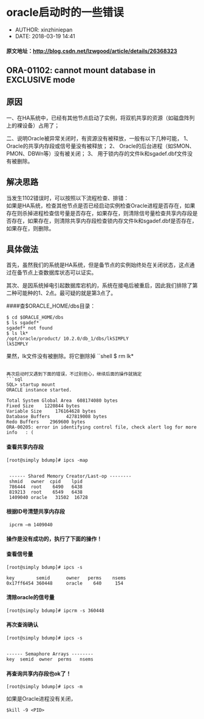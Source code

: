 #  oracle启动时的一些错误
 - AUTHOR: xinzhiniepan
 - DATE: 2018-03-19 14:41

#### 原文地址：http://blog.csdn.net/lzwgood/article/details/26368323

## ORA-01102: cannot mount database in EXCLUSIVE mode

## 原因
一、在HA系统中，已经有其他节点启动了实例，将双机共享的资源（如磁盘阵列上的裸设备）占用了；

二、说明Oracle被异常关闭时，有资源没有被释放，一般有以下几种可能，
1、 Oracle的共享内存段或信号量没有被释放；
2、 Oracle的后台进程（如SMON、PMON、DBWn等）没有被关闭；
3、 用于锁内存的文件lk<sid>和sgadef<sid>.dbf文件没有被删除。

## 解决思路
当发生1102错误时，可以按照以下流程检查、排错：</br>
如果是HA系统，检查其他节点是否已经启动实例检查Oracle进程是否存在，如果存在则杀掉进程检查信号量是否存在，如果存在，则清除信号量检查共享内存段是否存在，如果存在，则清除共享内存段检查锁内存文件lk<sid>和sgadef<sid>.dbf是否存在，如果存在，则删除。

## 具体做法
首先，虽然我们的系统是HA系统，但是备节点的实例始终处在关闭状态，这点通过在备节点上查数据库状态可以证实。

其次、是因系统掉电引起数据库宕机的，系统在接电后被重启，因此我们排除了第二种可能种的1、2点。最可疑的就是第3点了。

####查$ORACLE_HOME/dbs目录：
```shell
$ cd $ORACLE_HOME/dbs
$ ls sgadef*
sgadef* not found
$ ls lk*
/opt/oracle/product/ 10.2.0/db_1/dbs/lkSIMPLY
lkSIMPLY
```

果然，lk<sid>文件没有被删除。将它删除掉
``shell
$ rm lk*
```

再次启动时又遇到下面的错误，不过别担心，继续后面的操作就搞定
```sql
SQL> startup mount
ORACLE instance started.

Total System Global Area  608174080 bytes
Fixed Size    1220844 bytes
Variable Size     176164628 bytes
Database Buffers      427819008 bytes
Redo Buffers    2969600 bytes
ORA-00205: error in identifying control file, check alert log for more info   : (
```

#### 查看共享内存段
```shell
[root@simply bdump]# ipcs -map

 
 ------ Shared Memory Creator/Last-op --------
 shmid   owner  cpid    lpid
 786444  root    6490   6438
 819213  root    6549   6438
 1409040 oracle   31502  16728
```

#### 根据ID号清楚共享内存段
```shell
 ipcrm –m 1409040
```

#### 操作是没有成功的，执行了下面的操作！

  
#### 查看信号量
```shell
[root@simply bdump]# ipcs -s
   
key        semid      owner   perms    nsems
0x17ff6454 360448     oracle    640     154
```
    
####  清除oracle的信号量
```shell
[root@simply bdump]# ipcrm -s 360448
```

#### 再次查询确认
```shell
[root@simply bdump]# ipcs -s

      
------ Semaphore Arrays --------
key  semid  owner  perms   nsems
```
       
#### 再查询共享内存段也ok了！
```shell
[root@simply bdump]# ipcs -m
```
        
如果是Oracle进程没有关闭，
```shell
$kill -9 <PID>
```
